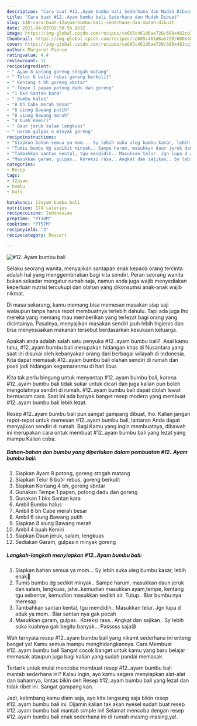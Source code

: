 ```yaml
---
description: "Cara buat #12..Ayam bumbu bali Sederhana dan Mudah Dibuat"
title: "Cara buat #12..Ayam bumbu bali Sederhana dan Mudah Dibuat"
slug: 140-cara-buat-12ayam-bumbu-bali-sederhana-dan-mudah-dibuat
date: 2021-04-03T02:50:56.863Z
image: https://img-global.cpcdn.com/recipes/ce685c461d6ae720/680x482cq70/12ayam-bumbu-bali-foto-resep-utama.jpg
thumbnail: https://img-global.cpcdn.com/recipes/ce685c461d6ae720/680x482cq70/12ayam-bumbu-bali-foto-resep-utama.jpg
cover: https://img-global.cpcdn.com/recipes/ce685c461d6ae720/680x482cq70/12ayam-bumbu-bali-foto-resep-utama.jpg
author: Margaret Pierce
ratingvalue: 4.4
reviewcount: 11
recipeingredient:
- " Ayam 8 potong goreng stngah matang"
- " Telur 6 butir rebus goreng berkulit"
- " Kentang 4 bh goreng sbntar"
- " Tempe 1 papan potong dadu dan goreng"
- "1 bks Santan kara"
- " Bumbu halus"
- "8 bh Cabe merah besar"
- "6 siung Bawang putih"
- "8 siung Bawang merah"
- "4 buah Kemiri"
- " Daun jeruk salam lengkuas"
- " Garam gulpas n minyak goreng"
recipeinstructions:
- "Siapkan bahan semua ya mom... Sy lebih suka uleg bumbu kasar, lebih enak🤭"
- "Tumis bumbu dg sedikit minyak.. Sampe harum, masukkan daun jeruk dan salam, lengkuas, jahe..kemudian masukkan ayam,tempe, kentang tgu sebentar, kemudian masukkan sedikit air. Tutup.. Biar bumbu nya meresap"
- "Tambahkan santan kental, tgu mendidih.. Masukkan telur. Jgn lupa d aduk ya mom.. Biar santan nya gak pecah"
- "Masukkan garam, gulpas.. Koreksi rasa.. Angkat dan sajikan.. Sy lebih suka kuahnya gak begitu banyak... Passsss saja😅"
categories:
- Resep
tags:
- 12ayam
- bumbu
- bali

katakunci: 12ayam bumbu bali 
nutrition: 174 calories
recipecuisine: Indonesian
preptime: "PT30M"
cooktime: "PT57M"
recipeyield: "3"
recipecategory: Dessert

---
```



![#12..Ayam bumbu bali](https://img-global.cpcdn.com/recipes/ce685c461d6ae720/680x482cq70/12ayam-bumbu-bali-foto-resep-utama.jpg)

Selaku seorang wanita, menyajikan santapan enak kepada orang tercinta adalah hal yang menggembirakan bagi kita sendiri. Peran seorang  wanita bukan sekadar mengatur rumah saja, namun anda juga wajib menyediakan keperluan nutrisi tercukupi dan olahan yang dikonsumsi anak-anak wajib nikmat.

Di masa  sekarang, kamu memang bisa memesan masakan siap saji walaupun tanpa harus repot membuatnya terlebih dahulu. Tapi ada juga lho mereka yang memang mau memberikan yang terlezat bagi orang yang dicintainya. Pasalnya, menyajikan masakan sendiri jauh lebih higienis dan bisa menyesuaikan makanan tersebut berdasarkan kesukaan keluarga. 



Apakah anda adalah salah satu penyuka #12..ayam bumbu bali?. Asal kamu tahu, #12..ayam bumbu bali merupakan hidangan khas di Nusantara yang saat ini disukai oleh kebanyakan orang dari berbagai wilayah di Indonesia. Kita dapat memasak #12..ayam bumbu bali olahan sendiri di rumah dan pasti jadi hidangan kegemaranmu di hari libur.

Kita tak perlu bingung untuk menyantap #12..ayam bumbu bali, karena #12..ayam bumbu bali tidak sukar untuk dicari dan juga kalian pun boleh mengolahnya sendiri di rumah. #12..ayam bumbu bali dapat diolah lewat bermacam cara. Saat ini ada banyak banget resep modern yang membuat #12..ayam bumbu bali lebih lezat.

Resep #12..ayam bumbu bali pun sangat gampang dibuat, lho. Kalian jangan repot-repot untuk memesan #12..ayam bumbu bali, lantaran Anda dapat menyajikan sendiri di rumah. Bagi Kamu yang ingin membuatnya, dibawah ini merupakan cara untuk membuat #12..ayam bumbu bali yang lezat yang mampu Kalian coba.

<!--inarticleads1-->

##### Bahan-bahan dan bumbu yang diperlukan dalam pembuatan #12..Ayam bumbu bali:

1. Siapkan  Ayam 8 potong, goreng stngah matang
1. Siapkan  Telur 6 butir rebus, goreng berkulit
1. Siapkan  Kentang 4 bh, goreng sbntar
1. Gunakan  Tempe 1 papan, potong dadu dan goreng
1. Gunakan 1 bks Santan kara
1. Ambil  Bumbu halus
1. Ambil 8 bh Cabe merah besar
1. Ambil 6 siung Bawang putih
1. Siapkan 8 siung Bawang merah
1. Ambil 4 buah Kemiri
1. Siapkan  Daun jeruk, salam, lengkuas
1. Sediakan  Garam, gulpas n minyak goreng




<!--inarticleads2-->

##### Langkah-langkah menyiapkan #12..Ayam bumbu bali:

1. Siapkan bahan semua ya mom... Sy lebih suka uleg bumbu kasar, lebih enak🤭
1. Tumis bumbu dg sedikit minyak.. Sampe harum, masukkan daun jeruk dan salam, lengkuas, jahe..kemudian masukkan ayam,tempe, kentang tgu sebentar, kemudian masukkan sedikit air. Tutup.. Biar bumbu nya meresap
1. Tambahkan santan kental, tgu mendidih.. Masukkan telur. Jgn lupa d aduk ya mom.. Biar santan nya gak pecah
1. Masukkan garam, gulpas.. Koreksi rasa.. Angkat dan sajikan.. Sy lebih suka kuahnya gak begitu banyak... Passsss saja😅




Wah ternyata resep #12..ayam bumbu bali yang nikamt sederhana ini enteng banget ya! Kamu semua mampu menghidangkannya. Cara Membuat #12..ayam bumbu bali Sangat cocok banget untuk kamu yang baru belajar memasak ataupun juga bagi kalian yang sudah pandai memasak.

Tertarik untuk mulai mencoba membuat resep #12..ayam bumbu bali mantab sederhana ini? Kalau ingin, ayo kamu segera menyiapkan alat-alat dan bahannya, lantas bikin deh Resep #12..ayam bumbu bali yang lezat dan tidak ribet ini. Sangat gampang kan. 

Jadi, ketimbang kamu diam saja, ayo kita langsung saja bikin resep #12..ayam bumbu bali ini. Dijamin kalian tak akan nyesel sudah buat resep #12..ayam bumbu bali mantab simple ini! Selamat mencoba dengan resep #12..ayam bumbu bali enak sederhana ini di rumah masing-masing,ya!.

